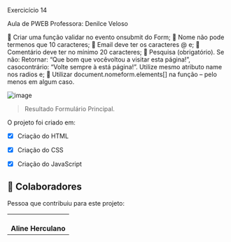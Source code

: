 Exercicício 14 

Aula de PWEB 
Professora: Denilce Veloso

 Criar uma função validar no evento onsubmit do Form;
 Nome não pode termenos que 10 caracteres;
 Email deve ter os caracteres @ e;
 Comentário deve ter no mínimo 20 caracteres;
 Pesquisa (obrigatório). Se não: Retornar: “Que bom que vocêvoltou a visitar esta página!”, casocontrário: “Volte sempre à está página!”. Utilize mesmo atributo name nos radios e;
 Utilizar document.nomeform.elements[] na função – pelo menos em algum caso.

![image](https://user-images.githubusercontent.com/78798697/174303325-96e8b43a-0690-4f30-95b5-25bb85ae90c2.png)

> Resultado Formulário Principal. 

O projeto foi criado em:

- [x] Criação do HTML
- [x] Criação do CSS
- [x] Criação do JavaScript


## 🤝 Colaboradores

Pessoa que contribuiu para este projeto:

<table>
  <tr>
    <td align="center">
        <br>
          <b>Aline Herculano</b>
      </a>
    </td>
   </tr>
</table>

